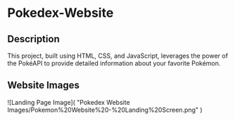 # Pokedex-Website

## Description
This project, built using HTML, CSS, and JavaScript, leverages the power of the PokéAPI to provide detailed information about your favorite Pokémon. 

## Website Images
![Landing Page Image]( "Pokedex Website Images/Pokemon%20Website%20-%20Landing%20Screen.png" )

